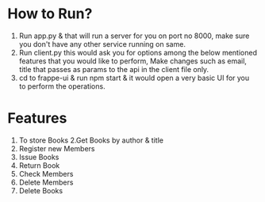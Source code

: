 # How to Run?
1) Run app.py & that will run a server for you on port no 8000, make sure you don't have any other service running on same.
2) Run client.py this would ask you for options among the below mentioned features that you would like to perform, Make changes such as email, title
   that passes as params to the api in the client file only.
3) cd to frappe-ui & run npm start & it would open a very basic UI for you to perform the operations.

# Features
1. To store Books
2.Get Books by author & title
3. Register new Members
4. Issue Books
5. Return Book
6. Check Members
7. Delete Members
8. Delete Books

